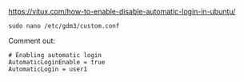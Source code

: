 https://vitux.com/how-to-enable-disable-automatic-login-in-ubuntu/

`sudo nano /etc/gdm3/custom.conf`

Comment out:
```
# Enabling automatic login
AutomaticLoginEnable = true
AutomaticLogin = user1
```
